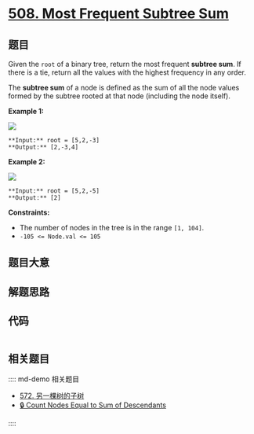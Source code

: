# [508. Most Frequent Subtree Sum](https://leetcode.com/problems/most-frequent-subtree-sum)

## 题目

Given the `root` of a binary tree, return the most frequent **subtree sum**.
If there is a tie, return all the values with the highest frequency in any
order.

The **subtree sum** of a node is defined as the sum of all the node values
formed by the subtree rooted at that node (including the node itself).



**Example 1:**

![](https://assets.leetcode.com/uploads/2021/04/24/freq1-tree.jpg)

    
    
    **Input:** root = [5,2,-3]
    **Output:** [2,-3,4]
    

**Example 2:**

![](https://assets.leetcode.com/uploads/2021/04/24/freq2-tree.jpg)

    
    
    **Input:** root = [5,2,-5]
    **Output:** [2]
    



**Constraints:**

  * The number of nodes in the tree is in the range `[1, 104]`.
  * `-105 <= Node.val <= 105`


## 题目大意

## 解题思路

## 代码

```javascript

```

## 相关题目

:::: md-demo 相关题目
- [572. 另一棵树的子树](./0572.md)
- [🔒 Count Nodes Equal to Sum of Descendants](https://leetcode.com/problems/count-nodes-equal-to-sum-of-descendants)

::::
